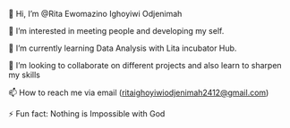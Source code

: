 👋 Hi, I’m @Rita Ewomazino Ighoyiwi Odjenimah

👀 I’m interested in meeting people and developing my self.

🌱 I’m currently learning Data Analysis with Lita incubator Hub.

💞️ I’m looking to collaborate on different projects and also learn to sharpen my skills

 📫 How to reach me via email (ritaighoyiwiodjenimah2412@gmail.com)

⚡ Fun fact: Nothing is Impossible with God

<!---
Rita-Ighoyiwi/Rita-Ighoyiwi is a ✨ special ✨ repository because its `README.md` (this file) appears on your GitHub profile.
You can click the Preview link to take a look at your changes.
--->
